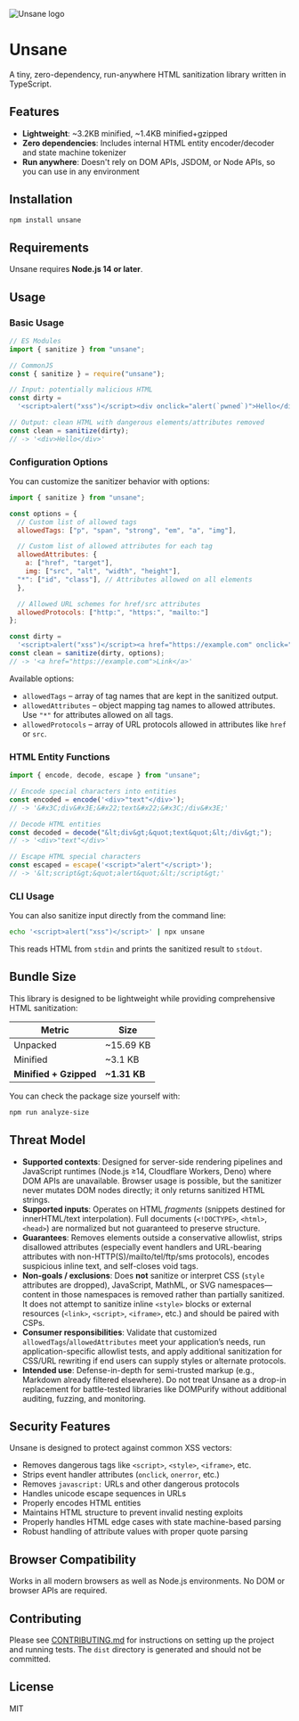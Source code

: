 ![Unsane logo](https://github.com/user-attachments/assets/ee83110e-82c1-4514-a8e9-da946096bab9)

# Unsane

A tiny, zero-dependency, run-anywhere HTML sanitization library written in TypeScript.

## Features

- **Lightweight**: ~3.2KB minified, ~1.4KB minified+gzipped
- **Zero dependencies**: Includes internal HTML entity encoder/decoder and state machine tokenizer
- **Run anywhere**: Doesn't rely on DOM APIs, JSDOM, or Node APIs, so you can use in any environment

## Installation

```bash
npm install unsane
```

## Requirements

Unsane requires **Node.js 14 or later**.

## Usage

### Basic Usage

```javascript
// ES Modules
import { sanitize } from "unsane";

// CommonJS
const { sanitize } = require("unsane");

// Input: potentially malicious HTML
const dirty =
  '<script>alert("xss")</script><div onclick="alert(`pwned`)">Hello</div>';

// Output: clean HTML with dangerous elements/attributes removed
const clean = sanitize(dirty);
// -> '<div>Hello</div>'
```

### Configuration Options

You can customize the sanitizer behavior with options:

```javascript
import { sanitize } from "unsane";

const options = {
  // Custom list of allowed tags
  allowedTags: ["p", "span", "strong", "em", "a", "img"],

  // Custom list of allowed attributes for each tag
  allowedAttributes: {
    a: ["href", "target"],
    img: ["src", "alt", "width", "height"],
  "*": ["id", "class"], // Attributes allowed on all elements
  },

  // Allowed URL schemes for href/src attributes
  allowedProtocols: ["http:", "https:", "mailto:"]
};

const dirty =
  '<script>alert("xss")</script><a href="https://example.com" onclick="hack()" style="color:red">Link</a>';
const clean = sanitize(dirty, options);
// -> '<a href="https://example.com">Link</a>'
```

Available options:

- `allowedTags` – array of tag names that are kept in the sanitized output.
- `allowedAttributes` – object mapping tag names to allowed attributes. Use
  `"*"` for attributes allowed on all tags.
- `allowedProtocols` – array of URL protocols allowed in attributes like
  `href` or `src`.

### HTML Entity Functions

```javascript
import { encode, decode, escape } from "unsane";

// Encode special characters into entities
const encoded = encode('<div>"text"</div>');
// -> '&#x3C;div&#x3E;&#x22;text&#x22;&#x3C;/div&#x3E;'

// Decode HTML entities
const decoded = decode("&lt;div&gt;&quot;text&quot;&lt;/div&gt;");
// -> '<div>"text"</div>'

// Escape HTML special characters
const escaped = escape('<script>"alert"</script>');
// -> '&lt;script&gt;&quot;alert&quot;&lt;/script&gt;'
```

### CLI Usage

You can also sanitize input directly from the command line:

```bash
echo '<script>alert("xss")</script>' | npx unsane
```

This reads HTML from `stdin` and prints the sanitized result to `stdout`.

## Bundle Size

This library is designed to be lightweight while providing comprehensive HTML sanitization:

| Metric                 | Size         |
| ---------------------- | ------------ |
| Unpacked               | ~15.69 KB    |
| Minified               | ~3.1 KB      |
| **Minified + Gzipped** | **~1.31 KB** |

You can check the package size yourself with:

```bash
npm run analyze-size
```

## Threat Model

- **Supported contexts**: Designed for server-side rendering pipelines and JavaScript runtimes (Node.js ≥14, Cloudflare Workers, Deno) where DOM APIs are unavailable. Browser usage is possible, but the sanitizer never mutates DOM nodes directly; it only returns sanitized HTML strings.
- **Supported inputs**: Operates on HTML *fragments* (snippets destined for innerHTML/text interpolation). Full documents (`<!DOCTYPE>`, `<html>`, `<head>`) are normalized but not guaranteed to preserve structure.
- **Guarantees**: Removes elements outside a conservative allowlist, strips disallowed attributes (especially event handlers and URL-bearing attributes with non-HTTP(S)/mailto/tel/ftp/sms protocols), encodes suspicious inline text, and self-closes void tags.
- **Non-goals / exclusions**: Does **not** sanitize or interpret CSS (`style` attributes are dropped), JavaScript, MathML, or SVG namespaces—content in those namespaces is removed rather than partially sanitized. It does not attempt to sanitize inline `<style>` blocks or external resources (`<link>`, `<script>`, `<iframe>`, etc.) and should be paired with CSPs.
- **Consumer responsibilities**: Validate that customized `allowedTags`/`allowedAttributes` meet your application’s needs, run application-specific allowlist tests, and apply additional sanitization for CSS/URL rewriting if end users can supply styles or alternate protocols.
- **Intended use**: Defense-in-depth for semi-trusted markup (e.g., Markdown already filtered elsewhere). Do not treat Unsane as a drop-in replacement for battle-tested libraries like DOMPurify without additional auditing, fuzzing, and monitoring.

## Security Features

Unsane is designed to protect against common XSS vectors:

- Removes dangerous tags like `<script>`, `<style>`, `<iframe>`, etc.
- Strips event handler attributes (`onclick`, `onerror`, etc.)
- Removes `javascript:` URLs and other dangerous protocols
- Handles unicode escape sequences in URLs
- Properly encodes HTML entities
- Maintains HTML structure to prevent invalid nesting exploits
- Properly handles HTML edge cases with state machine-based parsing
- Robust handling of attribute values with proper quote parsing

## Browser Compatibility

Works in all modern browsers as well as Node.js environments. No DOM or browser APIs are required.

## Contributing

Please see [CONTRIBUTING.md](CONTRIBUTING.md) for instructions on setting up the project and running tests. The `dist` directory is generated and should not be committed.


## License

MIT
